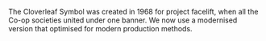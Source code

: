 The Cloverleaf Symbol was created in 1968 for project facelift, when all the Co-op societies united under one banner. We now use a modernised version that optimised for modern production methods.
